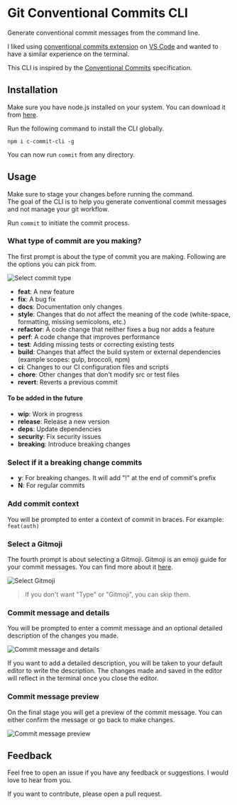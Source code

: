 # Git Conventional Commits CLI

Generate conventional commit messages from the command line. 

I liked using [conventional commits extension](https://marketplace.visualstudio.com/items?itemName=vivaxy.vscode-conventional-commits) on [VS Code](https://code.visualstudio.com/) and wanted to have a similar experience on the terminal.

This CLI is inspired by the [Conventional Commits](https://www.conventionalcommits.org/en/v1.0.0/) specification.

## Installation

Make sure you have node.js installed on your system. You can download it from [here](https://nodejs.org/).

Run the following command to install the CLI globally.

```npm i c-commit-cli -g```

You can now run `commit` from any directory.

## Usage

Make sure to stage your changes before running the command.   
The goal of the CLI is to help you generate conventional commit messages and not manage your git workflow.

Run `commit` to initiate the commit process.


### What type of commit are you making?

The first prompt is about the type of commit you are making. Following are the options you can pick from.

![Select commit type](./imgs/demo-type.gif)

- **feat**: A new feature
- **fix**: A bug fix
- **docs**: Documentation only changes
- **style**: Changes that do not affect the meaning of the code (white-space, formatting, missing semicolons, etc.)
- **refactor**: A code change that neither fixes a bug nor adds a feature
- **perf**: A code change that improves performance
- **test**: Adding missing tests or correcting existing tests
- **build**: Changes that affect the build system or external dependencies (example scopes: gulp, broccoli, npm)
- **ci**: Changes to our CI configuration files and scripts
- **chore**: Other changes that don't modify src or test files
- **revert**: Reverts a previous commit

#### To be added in the future

- **wip**: Work in progress
- **release**: Release a new version
- **deps**: Update dependencies
- **security**: Fix security issues
- **breaking**: Introduce breaking changes

### Select if it a breaking change commits

<!-- TODO: It would be better to owner of project to record and insert gifs -->
- **y**: For breaking changes. It will add "!" at the end of commit's prefix
- **N**: For regular commits

### Add commit context

<!-- TODO: It would be better to owner of project to record and insert gifs -->
You will be prompted to enter a context of commit in braces. For example: `feat(auth)`

### Select a Gitmoji

The fourth prompt is about selecting a Gitmoji. Gitmoji is an emoji guide for your commit messages. You can find more about it [here](https://gitmoji.dev/).

![Select Gitmoji](./imgs/demo-emoji.gif)

> If you don't want "Type" or "Gitmoji", you can skip them.

### Commit message and details

You will be prompted to enter a commit message and an optional detailed description of the changes you made.

![Commit message and details](./imgs/demo-message.gif)

If you want to add a detailed description, you will be taken to your default editor to write the description. The changes made and saved in the editor will reflect in the terminal once you close the editor.

### Commit message preview

On the final stage you will get a preview of the commit message. You can either confirm the message or go back to make changes.

![Commit message preview](./imgs/demo-final.gif)

## Feedback

Feel free to open an issue if you have any feedback or suggestions. I would love to hear from you.

If you want to contribute, please open a pull request. 
